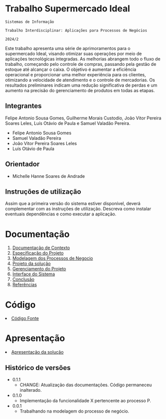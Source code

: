 # Trabalho Supermercado Ideal

`Sistemas de Informação`

`Trabalho Interdisciplinar: Aplicações para Processos de Negócios`

`2024/2`

Este trabalho apresenta uma série de aprimoramentos para o supermercado Ideal, visando otimizar suas operações por meio de aplicações tecnológicas integradas. As melhorias abrangem todo o fluxo de trabalho, começando pelo controle de compras, passando pela gestão de estoque até alcançar o caixa. O objetivo é aumentar a eficiência operacional e proporcionar uma melhor experiência para os clientes, otimizando a velocidade de atendimento e o controle de mercadorias. Os resultados preliminares indicam uma redução significativa de perdas e um aumento na precisão do gerenciamento de produtos em todas as etapas.

## Integrantes
Felipe Antonio Sousa Gomes, Guilherme Morais Custodio, João Vitor Pereira Soares Leles,  Luís Otávio de Paula e Samuel Valadão Pereira.
* Felipe Antonio Sousa Gomes
* Samuel Valadão Pereira
* João Vitor Pereira Soares Leles
* Luís Otávio de Paula

## Orientador

* Michelle Hanne Soares de Andrade

## Instruções de utilização

Assim que a primeira versão do sistema estiver disponível, deverá complementar com as instruções de utilização. Descreva como instalar eventuais dependências e como executar a aplicação.

# Documentação

<ol>
<li><a href="docs/1-Contexto.md"> Documentação de Contexto</a></li>
<li><a href="docs/2-Especificação.md"> Especificação do Projeto</a></li>
<li><a href="docs/3-Modelagem-Processos-Negócio.md"> Modelagem dos Processos de Negocio</a></li>
<li><a href="docs/4-Projeto-Solucao.md"> Projeto da solução</a></li>
<li><a href="docs/5-Gerenciamento-Projeto.md"> Gerenciamento do Projeto</a></li>
<li><a href="docs/6-Interface-Sistema.md"> Interface do Sistema</a></li>
<li><a href="docs/7-Conclusão.md"> Conclusão</a></li>
<li><a href="docs/8-Referências.md"> Referências</a></li>
</ol>

# Código

<li><a href="src/README.md"> Código Fonte</a></li>

# Apresentação

<li><a href="presentation/README.md"> Apresentação da solução</a></li>


## Histórico de versões

* 0.1.1
    * CHANGE: Atualização das documentações. Código permaneceu inalterado.
* 0.1.0
    * Implementação da funcionalidade X pertencente ao processo P.
* 0.0.1
    * Trabalhando na modelagem do processo de negócio.

